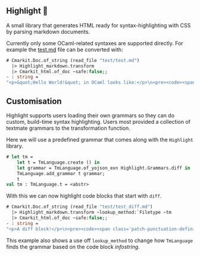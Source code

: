 Highlight 🎨
---------

A small library that generates HTML ready for syntax-highlighting with CSS by parsing markdown documents.

Currently only some OCaml-related syntaxes are supported directly. For example
the [test.md](test/test.md) file can be converted with:

```ocaml
# Cmarkit.Doc.of_string (read_file "test/test.md")
  |> Highlight_markdown.transform
  |> Cmarkit_html.of_doc ~safe:false;;
- : string =
"<p>&quot;Hello World!&quot; in OCaml looks like:</p>\n<pre><code><span class='ocaml-keyword-other'>let</span><span class='ocaml-source'> </span><span class='ocaml-constant-language-unit'>()</span><span class='ocaml-source'> </span><span class='ocaml-keyword-operator'>=</span><span class='ocaml-sourc"... (* string length 609; truncated *)
```

## Customisation

Highlight supports users loading their own grammars so they can do custom,
build-time syntax highlighting. Users most provided a collection of textmate
grammars to the transformation function.

Here we will use a predefined grammar that comes along with the `Highlight` library.

```ocaml
# let tm =
    let t = TmLanguage.create () in
    let grammar = TmLanguage.of_yojson_exn Highlight.Grammars.diff in
    TmLanguage.add_grammar t grammar;
    t
val tm : TmLanguage.t = <abstr>
```

With this we can now highlight code blocks that start with `diff`.

```ocaml
# Cmarkit.Doc.of_string (read_file "test/test_diff.md")
  |> Highlight_markdown.transform ~lookup_method:`Filetype ~tm
  |> Cmarkit_html.of_doc ~safe:false;;
- : string =
"<p>A diff block!</p>\n<pre><code><span class='patch-punctuation-definition-deleted'>-</span><span class='patch-markup-deleted'>  module Sel = (val if is_osx () then (module Mac)\n</span><span class='patch-punctuation-definition-deleted'>-</span><span class='patch-markup-deleted'>                    e"... (* string length 1176; truncated *)
```

This example also shows a use off `lookup_method` to change how `TmLanguage`
finds the grammar based on the code block _infostring_.
